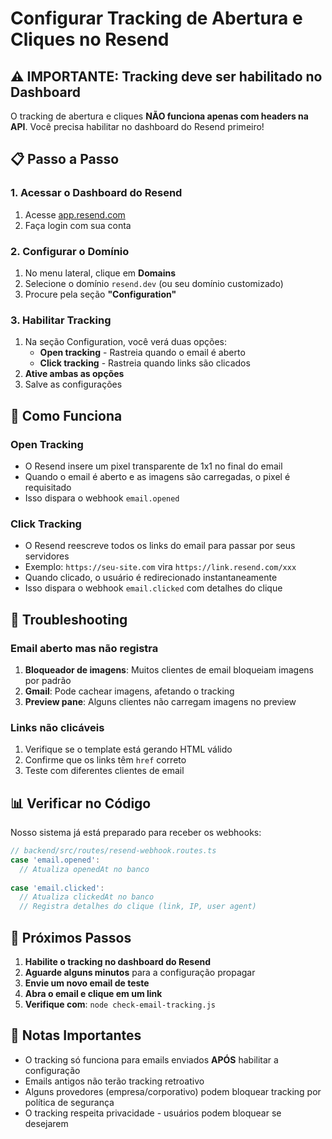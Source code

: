 # Configurar Tracking de Abertura e Cliques no Resend

## ⚠️ IMPORTANTE: Tracking deve ser habilitado no Dashboard

O tracking de abertura e cliques **NÃO funciona apenas com headers na API**. Você precisa habilitar no dashboard do Resend primeiro!

## 📋 Passo a Passo

### 1. Acessar o Dashboard do Resend
1. Acesse [app.resend.com](https://app.resend.com)
2. Faça login com sua conta

### 2. Configurar o Domínio
1. No menu lateral, clique em **Domains**
2. Selecione o domínio `resend.dev` (ou seu domínio customizado)
3. Procure pela seção **"Configuration"**

### 3. Habilitar Tracking
1. Na seção Configuration, você verá duas opções:
   - **Open tracking** - Rastreia quando o email é aberto
   - **Click tracking** - Rastreia quando links são clicados
2. **Ative ambas as opções**
3. Salve as configurações

## 🔧 Como Funciona

### Open Tracking
- O Resend insere um pixel transparente de 1x1 no final do email
- Quando o email é aberto e as imagens são carregadas, o pixel é requisitado
- Isso dispara o webhook `email.opened`

### Click Tracking
- O Resend reescreve todos os links do email para passar por seus servidores
- Exemplo: `https://seu-site.com` vira `https://link.resend.com/xxx`
- Quando clicado, o usuário é redirecionado instantaneamente
- Isso dispara o webhook `email.clicked` com detalhes do clique

## 🐛 Troubleshooting

### Email aberto mas não registra
1. **Bloqueador de imagens**: Muitos clientes de email bloqueiam imagens por padrão
2. **Gmail**: Pode cachear imagens, afetando o tracking
3. **Preview pane**: Alguns clientes não carregam imagens no preview

### Links não clicáveis
1. Verifique se o template está gerando HTML válido
2. Confirme que os links têm `href` correto
3. Teste com diferentes clientes de email

## 📊 Verificar no Código

Nosso sistema já está preparado para receber os webhooks:

```javascript
// backend/src/routes/resend-webhook.routes.ts
case 'email.opened':
  // Atualiza openedAt no banco
  
case 'email.clicked':
  // Atualiza clickedAt no banco
  // Registra detalhes do clique (link, IP, user agent)
```

## 🔄 Próximos Passos

1. **Habilite o tracking no dashboard do Resend**
2. **Aguarde alguns minutos** para a configuração propagar
3. **Envie um novo email de teste**
4. **Abra o email e clique em um link**
5. **Verifique com**: `node check-email-tracking.js`

## 📝 Notas Importantes

- O tracking só funciona para emails enviados **APÓS** habilitar a configuração
- Emails antigos não terão tracking retroativo
- Alguns provedores (empresa/corporativo) podem bloquear tracking por política de segurança
- O tracking respeita privacidade - usuários podem bloquear se desejarem 